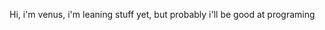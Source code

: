 Hi, i'm venus, i'm leaning stuff yet, but probably i'll be good at programing


<!---
VenvsF/VenvsF is a ✨ special ✨ repository because its `README.md` (this file) appears on your GitHub profile.
You can click the Preview link to take a look at your changes.
--->
